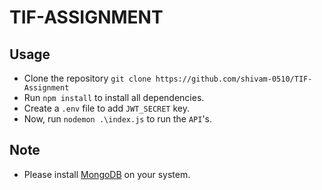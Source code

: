 # TIF-ASSIGNMENT

## Usage
- Clone the repository ``` git clone https://github.com/shivam-0510/TIF-Assignment ```
- Run ``` npm install ``` to install all dependencies.
- Create a ``` .env ``` file to add  ``` JWT_SECRET ``` key.
- Now, run ``` nodemon .\index.js ``` to run the  ``` API ```'s.

## Note
- Please install [MongoDB](https://www.mongodb.com/try/download/community) on your system.
